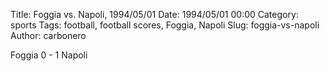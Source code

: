 Title: Foggia vs. Napoli, 1994/05/01
Date: 1994/05/01 00:00
Category: sports
Tags: football, football scores, Foggia, Napoli
Slug: foggia-vs-napoli
Author: carbonero


Foggia 0 - 1 Napoli
